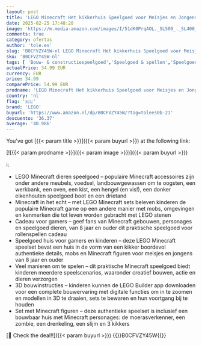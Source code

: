 ```yaml
---
layout: post
title: 'LEGO Minecraft Het kikkerhuis Speelgoed voor Meisjes en Jongens vanaf 8 jaar  Set met Figuren voor Kinderen die van Gamen  Bouwen  Rollenspellen en Dieren Houden 21256'
date: 2025-02-25 17:48:28
image: 'https://m.media-amazon.com/images/I/51dK0PrqAOL._SL500_._SL400_.jpg'
comments: true
category: ofertas
author: 'tole.es'
slug: 'B0CFVZY45W-nl LEGO Minecraft Het kikkerhuis Speelgoed voor Meisjes en...'
sku: 'B0CFVZY45W-nl'
tags: [ 'Bouw- & constructiespeelgoed','Speelgoed & spellen','Speelgoedbouwsets','lego','🇳🇱', ]
actualPrice: 34.99 EUR
currency: EUR
price: 34.99
comparePrice: 54.99 EUR
prodname: 'LEGO Minecraft Het kikkerhuis Speelgoed voor Meisjes en Jongens vanaf 8 jaar  Set met Figuren voor Kinderen die van Gamen  Bouwen  Rollenspellen en Dieren Houden 21256'
country: 'nl'
flag: '🇳🇱'
brand: 'LEGO'
buyurl: 'https://www.amazon.nl/dp/B0CFVZY45W/?tag=tolees0b-21'
descuento: '36.37'
average: '40.986'
---
```


You've got [{{< param title >}}]({{< param buyurl >}}) at the following link:

[![{{< param prodname >}}]({{< param image >}})]({{< param buyurl >}})

ℹ️:

- LEGO Minecraft dieren speelgoed – populaire Minecraft accessoires zijn onder andere meubels, voedsel, landbouwgewassen om te oogsten, een werkbank, een oven, een kist, een hengel (en vis!), een donker eikenhouten speelgoed boot en een drietand
- Minecraft in het echt – met LEGO Minecraft sets beleven kinderen de populaire Minecraft game op een andere manier met mobs, omgevingen en kenmerken die tot leven worden gebracht met LEGO stenen
- Cadeau voor gamers – geef fans van Minecraft gebouwen, personages en speelgoed dieren, van 8 jaar en ouder dit praktische speelgoed voor rollenspellen cadeau
- Speelgoed huis voor gamers en kinderen – deze LEGO Minecraft speelset bevat een huis in de vorm van een kikker boordevol authentieke details, mobs en Minecraft figuren voor meisjes en jongens van 8 jaar en ouder
- Veel manieren om te spelen – dit praktische Minecraft speelgoed biedt kinderen meerdere speelscenarios, waaronder creatief bouwen, actie en dieren verzorgen
- 3D bouwinstructies – kinderen kunnen de LEGO Builder app downloaden voor een complete bouwervaring met digitale functies om in te zoomen en modellen in 3D te draaien, sets te bewaren en hun voortgang bij te houden
- Set met Minecraft figuren – deze authentieke speelset is inclusief een bouwbaar huis met Minecraft personages: de moerasverkenner, een zombie, een drenkeling, een slijm en 3 kikkers

[🛒 Check the deal!!]({{< param buyurl >}})
{{<world>}}B0CFVZY45W{{</world>}}
